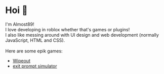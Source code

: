# Hoi 👋
I'm Almost89!
<br/>
I love developing in roblox whether that's games or plugins!<br/>
I also like messing around with UI design and web development (normally JavaScript, HTML and CSS).<br/>
<br/>
Here are some epik games:
<ul>
  <li>
    <a href="https://www.roblox.com/games/8452582545/wo" target="_blank">Wipeout</a>
  </li>
  <li>
    <a href="https://www.roblox.com/games/10877886306/eps" target="_blank">exit prompt simulator</a>
  </li>
</ul>
